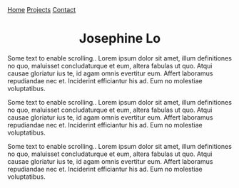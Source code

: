 
<!DOCTYPE html>
<html>
<head>
<meta charset="UTF-8">
<meta name="viewport" content="width=device-width, initial-scale=1">
	<title>Josephine Lo</title>
	<link rel="stylesheet" href="mystyle.css">
	<link rel="stylesheet" type="text/css" href="https://use.typekit.net/zgu2qlb.css">


</head>

<body>
	<div class="navbar">
		<a href="website.html">Home</a>
		<a href="projects.html">Projects</a>
		<a href="contact.html">Contact</a>
	</div>
	<div class="main">
		<center><h1 class="mainHeader">Josephine Lo</h1></center>
		  <p>Some text to enable scrolling.. Lorem ipsum dolor sit amet, illum definitiones no quo, maluisset concludaturque et eum, altera fabulas ut quo. Atqui causae gloriatur ius te, id agam omnis evertitur eum. Affert laboramus repudiandae nec et. Inciderint efficiantur his ad. Eum no molestiae voluptatibus.</p>
		  <p>Some text to enable scrolling.. Lorem ipsum dolor sit amet, illum definitiones no quo, maluisset concludaturque et eum, altera fabulas ut quo. Atqui causae gloriatur ius te, id agam omnis evertitur eum. Affert laboramus repudiandae nec et. Inciderint efficiantur his ad. Eum no molestiae voluptatibus.</p>
		  <p>Some text to enable scrolling.. Lorem ipsum dolor sit amet, illum definitiones no quo, maluisset concludaturque et eum, altera fabulas ut quo. Atqui causae gloriatur ius te, id agam omnis evertitur eum. Affert laboramus repudiandae nec et. Inciderint efficiantur his ad. Eum no molestiae voluptatibus.</p>
	</div>

</body>
</html>
